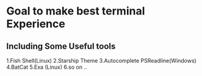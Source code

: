 
# Goal to make best terminal Experience 

## Including Some Useful tools
1.Fish Shell(Linux)
2.Starship Theme
3.Autocomplete PSReadline(Windows)
4.BatCat
5.Exa (Linux)
6.so on ..